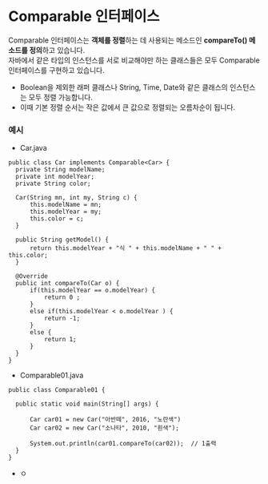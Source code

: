 # Comparable<T> 인터페이스
Comparable 인터페이스는 **객체를 정렬**하는 데 사용되는 메소드인 **compareTo() 메소드를 정의**하고 있습니다.   
자바에서 같은 타입의 인스턴스를 서로 비교해야만 하는 클래스들은 모두 Comparable 인터페이스를 구현하고 있습니다.

- Boolean을 제외한 래퍼 클래스나 String, Time, Date와 같은 클래스의 인스턴스는 모두 정렬 가능합니다.
- 이때 기본 정렬 순서는 작은 값에서 큰 값으로 정렬되는 오름차순이 됩니다.
  
### 예시
  -  Car.java
  ```
  public class Car implements Comparable<Car> {
	private String modelName;
	private int modelYear;
	private String color;

	Car(String mn, int my, String c) {
		this.modelName = mn;
		this.modelYear = my;
		this.color = c;
	}

	public String getModel() {
		return this.modelYear + "식 " + this.modelName + " " + this.color;
	}

	@Override
	public int compareTo(Car o) {
		if(this.modelYear == o.modelYear) {
			return 0 ;
		}
		else if(this.modelYear < o.modelYear ) {
			return -1;
		}
		else {
			return 1;
		}
	}
}

  ```
  - Comparable01.java
  ```
 public class Comparable01 {

    public static void main(String[] args) {

        Car car01 = new Car("아반떼", 2016, "노란색")
        Car car02 = new Car("소나타", 2010, "흰색");

        System.out.println(car01.compareTo(car02));  // 1출력
    }
}                                       
```
                                      
                                        
- ㅇ
                                        
